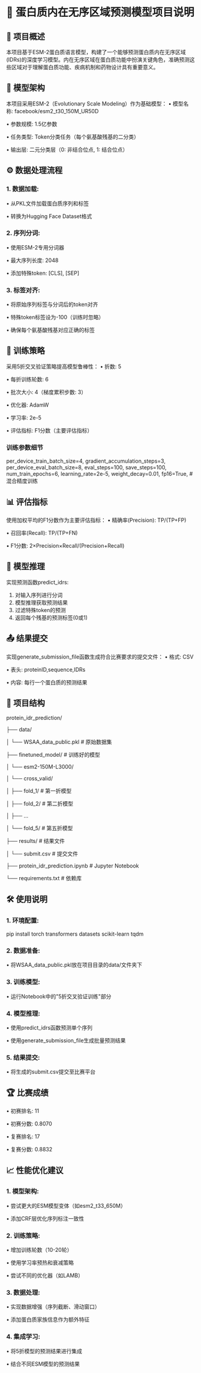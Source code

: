 # 🧬 蛋白质内在无序区域预测模型项目说明

## 📌 项目概述

本项目基于ESM-2蛋白质语言模型，构建了一个能够预测蛋白质内在无序区域(IDRs)的深度学习模型。内在无序区域在蛋白质功能中扮演关键角色，准确预测这些区域对于理解蛋白质功能、疾病机制和药物设计具有重要意义。

## 🧠 模型架构

本项目采用ESM-2（Evolutionary Scale Modeling）作为基础模型：
• 模型名称: facebook/esm2_t30_150M_UR50D

• 参数规模: 1.5亿参数

• 任务类型: Token分类任务（每个氨基酸残基的二分类）

• 输出层: 二元分类层（0: 非结合位点, 1: 结合位点）

## ⚙️ 数据处理流程

### 1. 数据加载:
   • 从PKL文件加载蛋白质序列和标签

   • 转换为Hugging Face Dataset格式

### 2. 序列分词:
   • 使用ESM-2专用分词器

   • 最大序列长度: 2048

   • 添加特殊token: [CLS], [SEP]

### 3. 标签对齐:
   • 将原始序列标签与分词后的token对齐

   • 特殊token标签设为-100（训练时忽略）

   • 确保每个氨基酸残基对应正确的标签

## 🚀 训练策略

采用5折交叉验证策略提高模型鲁棒性：
• 折数: 5

• 每折训练轮数: 6

• 批次大小: 4（梯度累积步数: 3）

• 优化器: AdamW

• 学习率: 2e-5

• 评估指标: F1分数（主要评估指标）

### 训练参数细节

per_device_train_batch_size=4,
gradient_accumulation_steps=3,
per_device_eval_batch_size=8,
eval_steps=100,
save_steps=100,
num_train_epochs=6,
learning_rate=2e-5,
weight_decay=0.01,
fp16=True,  # 混合精度训练


## 📊 评估指标

使用加权平均的F1分数作为主要评估指标：
• 精确率(Precision): TP/(TP+FP)

• 召回率(Recall): TP/(TP+FN)

• F1分数: 2×Precision×Recall/(Precision+Recall)

## 🧪 模型推理

实现预测函数predict_idrs:
1. 对输入序列进行分词
2. 模型推理获取预测结果
3. 过滤特殊token的预测
4. 返回每个残基的预测标签(0或1)

## 📤 结果提交

实现generate_submission_file函数生成符合比赛要求的提交文件：
• 格式: CSV

• 表头: proteinID,sequence,IDRs

• 内容: 每行一个蛋白质的预测结果

## 📂 项目结构


protein_idr_prediction/

├── data/

│   └── WSAA_data_public.pkl        # 原始数据集

├── finetuned_model/                 # 训练好的模型

│   └── esm2-150M-L3000/

│       └── cross_valid/

│           ├── fold_1/              # 第一折模型

│           ├── fold_2/              # 第二折模型

│           ├── ...                 

│           └── fold_5/              # 第五折模型

├── results/                         # 结果文件

│   └── submit.csv                   # 提交文件

├── protein_idr_prediction.ipynb      # Jupyter Notebook

└── requirements.txt                 # 依赖库


## 🛠️ 使用说明

### 1. 环境配置:
   pip install torch transformers datasets scikit-learn tqdm
   

### 2. 数据准备:
   • 将WSAA_data_public.pkl放在项目目录的data/文件夹下

### 3. 训练模型:
   • 运行Notebook中的"5折交叉验证训练"部分

### 4. 模型推理:
   • 使用predict_idrs函数预测单个序列

   • 使用generate_submission_file生成批量预测结果

### 5. 结果提交:
   • 将生成的submit.csv提交至比赛平台

## 🏆 比赛成绩

• 初赛排名: 11

• 初赛分数: 0.8070

• 复赛排名: 17

• 复赛分数: 0.8832

## 📈 性能优化建议

### 1. 模型架构:
   • 尝试更大的ESM模型变体（如esm2_t33_650M）

   • 添加CRF层优化序列标注一致性

### 2. 训练策略:
   • 增加训练轮数（10-20轮）

   • 使用学习率预热和衰减策略

   • 尝试不同的优化器（如LAMB）

### 3. 数据处理:
   • 实现数据增强（序列截断、滑动窗口）

   • 添加蛋白质家族信息作为额外特征

### 4. 集成学习:
   • 将5折模型的预测结果进行集成

   • 结合不同ESM模型的预测结果
